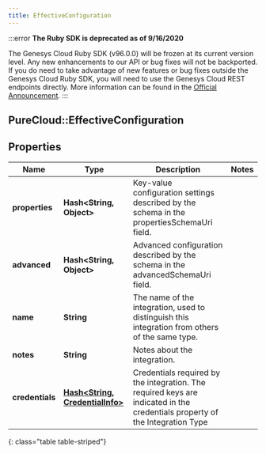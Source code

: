 ```yaml
---
title: EffectiveConfiguration
---
```


:::error
**The Ruby SDK is deprecated as of 9/16/2020**

The Genesys Cloud Ruby SDK (v96.0.0) will be frozen at its current version level. Any new enhancements to our API or bug fixes will not be backported. If you do need to take advantage of new features or bug fixes outside the Genesys Cloud Ruby SDK, you will need to use the Genesys Cloud REST endpoints directly. More information can be found in the [Official Announcement](https://developer.mypurecloud.com/forum/t/announcement-genesys-cloud-ruby-sdk-end-of-life/8850).
:::


## PureCloud::EffectiveConfiguration

## Properties

|Name | Type | Description | Notes|
|------------ | ------------- | ------------- | -------------|
| **properties** | **Hash&lt;String, Object&gt;** | Key-value configuration settings described by the schema in the propertiesSchemaUri field. | |
| **advanced** | **Hash&lt;String, Object&gt;** | Advanced configuration described by the schema in the advancedSchemaUri field. | |
| **name** | **String** | The name of the integration, used to distinguish this integration from others of the same type. | |
| **notes** | **String** | Notes about the integration. | |
| **credentials** | [**Hash&lt;String, CredentialInfo&gt;**](CredentialInfo.html) | Credentials required by the integration. The required keys are indicated in the credentials property of the Integration Type | |
{: class="table table-striped"}


